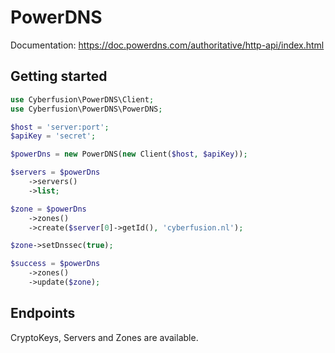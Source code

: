 # PowerDNS

Documentation: https://doc.powerdns.com/authoritative/http-api/index.html

## Getting started

```php
use Cyberfusion\PowerDNS\Client;
use Cyberfusion\PowerDNS\PowerDNS;

$host = 'server:port';
$apiKey = 'secret';

$powerDns = new PowerDNS(new Client($host, $apiKey));

$servers = $powerDns
    ->servers()
    ->list;

$zone = $powerDns
    ->zones()
    ->create($server[0]->getId(), 'cyberfusion.nl');

$zone->setDnssec(true);

$success = $powerDns
    ->zones()
    ->update($zone);
```

## Endpoints

CryptoKeys, Servers and Zones are available.
